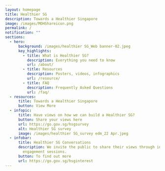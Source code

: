 ```yaml
---
layout: homepage
title: Healthier SG
description: Towards a Healthier Singapore
image: /images/MOHShareicon.png
permalink: /
notification: ""
sections:
  - hero:
      background: /images/healthier SG_Web banner-02.jpeg
      key_highlights:
        - title: What is Healthier SG?
          description: Everything you need to know
          url: /about/
        - title: Resources
          description: Posters, videos, infographics
          url: /resource/
        - title: FAQ
          description: Frequently Asked Questions
          url: /faq/
  - resources:
      title: Towards a Healthier Singapore
      button: View More
  - infopic:
      title: Have views on how we can build a Healthier SG?
      button: Share your views here
      url: https://go.gov.sg/hsgsurvey
      alt: Healthier SG survey
      image: /images/healthier SG_survey edm_22 Apr.jpeg
  - infobar:
      title: Healthier SG Conversations
      description: We invite the public to share their views through in-person
        engagement sessions.
      button: To find out more
      url: https://go.gov.sg/hsginterest
---
```



